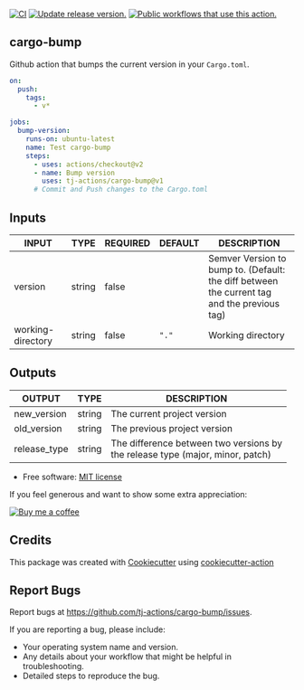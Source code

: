 [![CI](https://github.com/tj-actions/cargo-bump/workflows/CI/badge.svg)](https://github.com/tj-actions/cargo-bump/actions?query=workflow%3ACI)
[![Update release version.](https://github.com/tj-actions/cargo-bump/workflows/Update%20release%20version./badge.svg)](https://github.com/tj-actions/cargo-bump/actions?query=workflow%3A%22Update+release+version.%22)
[![Public workflows that use this action.](https://img.shields.io/endpoint?url=https%3A%2F%2Fused-by.vercel.app%2Fapi%2Fgithub-actions%2Fused-by%3Faction%3Dtj-actions%2Fcargo-bump%26badge%3Dtrue)](https://github.com/search?o=desc\&q=tj-actions+cargo-bump+path%3A.github%2Fworkflows+language%3AYAML\&s=\&type=Code)

## cargo-bump

Github action that bumps the current version in your `Cargo.toml`.

```yaml
on:
  push:
    tags:
      - v*

jobs:
  bump-version:
    runs-on: ubuntu-latest
    name: Test cargo-bump
    steps:
      - uses: actions/checkout@v2
      - name: Bump version
        uses: tj-actions/cargo-bump@v1
      # Commit and Push changes to the Cargo.toml
```

## Inputs

<!-- AUTO-DOC-INPUT:START - Do not remove or modify this section -->

|       INPUT       |  TYPE  | REQUIRED | DEFAULT |                                            DESCRIPTION                                             |
|-------------------|--------|----------|---------|----------------------------------------------------------------------------------------------------|
|      version      | string |  false   |         | Semver Version to bump to. (Default:<br> the diff between the current tag<br>and the previous tag) |
| working-directory | string |  false   |  `"."`  |                                         Working directory                                          |

<!-- AUTO-DOC-INPUT:END -->

## Outputs

<!-- AUTO-DOC-OUTPUT:START - Do not remove or modify this section -->

|    OUTPUT    |  TYPE  |                                   DESCRIPTION                                    |
|--------------|--------|----------------------------------------------------------------------------------|
| new\_version  | string |                           The current project version                            |
| old\_version  | string |                           The previous project version                           |
| release\_type | string | The difference between two versions by<br>the release type (major, minor, patch) |

<!-- AUTO-DOC-OUTPUT:END -->

*   Free software: [MIT license](LICENSE)

If you feel generous and want to show some extra appreciation:

[![Buy me a coffee][buymeacoffee-shield]][buymeacoffee]

[buymeacoffee]: https://www.buymeacoffee.com/jackton1

[buymeacoffee-shield]: https://www.buymeacoffee.com/assets/img/custom_images/orange_img.png

## Credits

This package was created with [Cookiecutter](https://github.com/cookiecutter/cookiecutter) using [cookiecutter-action](https://github.com/tj-actions/cookiecutter-action)

## Report Bugs

Report bugs at https://github.com/tj-actions/cargo-bump/issues.

If you are reporting a bug, please include:

*   Your operating system name and version.
*   Any details about your workflow that might be helpful in troubleshooting.
*   Detailed steps to reproduce the bug.
